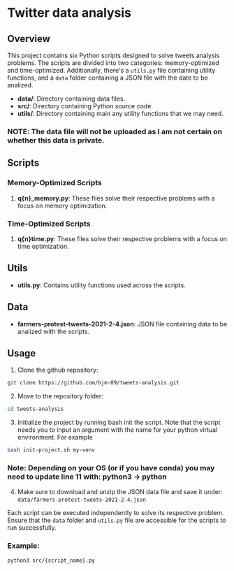 # Twitter data analysis


## Overview

This project contains six Python scripts designed to solve tweets analysis problems. The scripts are divided into two categories: memory-optimized and time-optimized. Additionally, there's a `utils.py` file containing utility functions, and a `data` folder containing a JSON file with the date to be analized.

- **data/**: Directory containing data files.
- **src/**: Directory containing Python source code.
- **utils/**: Directory containing main any utility functions that we may need.

### NOTE: The data file will not be uploaded as I am not certain on whether this data is private.

## Scripts

### Memory-Optimized Scripts

1. **q{n}_memory.py**: These files solve their respective problems with a focus on memory optimization.

### Time-Optimized Scripts

1. **q{n}time.py**: These files solve their respective problems with a focus on time optimization.

## Utils

- **utils.py**: Contains utility functions used across the scripts.

## Data

- **farmers-protest-tweets-2021-2-4.json**: JSON file containing data to be analized with the scripts.

## Usage

1. Clone the github repository:
```bash
git clone https://github.com/bjm-09/tweets-analysis.git
```

2. Move to the repository folder:
```bash
cd tweets-analysis
```

3. Initialize the project by running bash init the script. Note that the script needs you to input an argument with the name for your python virtual environment. For example
```bash
bash init-project.sh my-venv
```

### Note: Depending on your OS (or if you have conda) you may need to update line 11 with: python3 -> python

4. Make sure to download and unzip the JSON data file and save it under:
`data/farmers-protest-tweets-2021-2-4.json`

Each script can be executed independently to solve its respective problem. Ensure that the `data` folder and `utils.py` file are accessible for the scripts to run successfully.

### Example:

```bash
python3 src/{script_name}.py
```